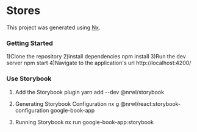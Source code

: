 

# Stores

This project was generated using [Nx](https://nx.dev).

### Getting Started
1)Clone the repository
2)install dependencies npm install
3)Run the dev server npm start
4)Navigate to the application's url http://localhost:4200/


### Use Storybook
1) Add the Storybook plugin
yarn add --dev @nrwl/storybook

2) Generating Storybook Configuration
nx g @nrwl/react:storybook-configuration google-book-app

3) Running Storybook
nx run google-book-app:storybook

